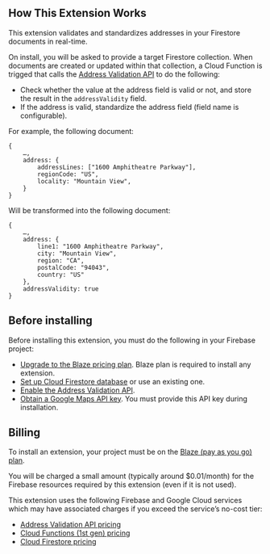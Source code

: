 
## How This Extension Works

This extension validates and standardizes addresses in your Firestore documents in real-time.

On install, you will be asked to provide a target Firestore collection. When documents are created or updated within that collection, a Cloud Function is trigged that calls the [Address Validation API](https://developers.google.com/maps/documentation/address-validation/overview) to do the following:

* Check whether the value at the address field is valid or not, and store the result in the `addressValidity` field.
* If the address is valid, standardize the address field (field name is configurable).

For example, the following document:

```
{
    …,
    address: {
        addressLines: ["1600 Amphitheatre Parkway"],
        regionCode: "US",
        locality: "Mountain View",
    }
}
```

Will be transformed into the following document:

```
{
    …,
    address: {
        line1: "1600 Amphitheatre Parkway",
        city: "Mountain View",
        region: "CA",
        postalCode: "94043",
        country: "US"
    },
    addressValidity: true
}
```

## Before installing

Before installing this extension, you must do the following in your Firebase project:
* [Upgrade to the Blaze pricing plan](https://firebase.google.com/docs/projects/billing/firebase-pricing-plans#blaze-pricing-plan). Blaze plan is required to install any extension.
* [Set up Cloud Firestore database](https://firebase.google.com/docs/firestore/quickstart) or use an existing one.
* [Enable the Address Validation API](https://console.cloud.google.com/apis/library/addressvalidation.googleapis.com?utm_source=Docs_EnableSpecificAPI&_gl=1*d8oh8l*_ga*NzE3NDA4NzkuMTY4MzU4MTE3NA..*_ga_NRWSTWS78N*MTY4MzYyMDE3MS43LjEuMTY4MzYyMTM5My4wLjAuMA..).
* [Obtain a Google Maps API key](https://developers.google.com/maps/documentation/geocoding/get-api-key). You must provide this API key during installation.

## Billing

To install an extension, your project must be on the [Blaze (pay as you go) plan](https://firebase.google.com/docs/projects/billing/firebase-pricing-plans#blaze-pricing-plan).

You will be charged a small amount (typically around $0.01/month) for the Firebase resources required by this extension (even if it is not used).

This extension uses the following Firebase and Google Cloud services which may have associated charges if you exceed the service’s no-cost tier:

* [Address Validation API pricing](https://developers.google.com/maps/documentation/address-validation/usage-and-billing)
* [Cloud Functions (1st gen) pricing](https://firebase.google.com/functions/pricing)
* [Cloud Firestore pricing](https://firebase.google.com/docs/firestore/pricing)
